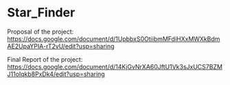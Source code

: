 # Star_Finder
Proposal of the project: https://docs.google.com/document/d/1UpbbxS0OtiibmMFdiHXxMWXkBdmAE2UpaYPIA-rT2vU/edit?usp=sharing

Final Report of the project: https://docs.google.com/document/d/14KjGvNrXA60JftU1Vk3sJxUCS7BZMJ11oIqkb8PxDk4/edit?usp=sharing


